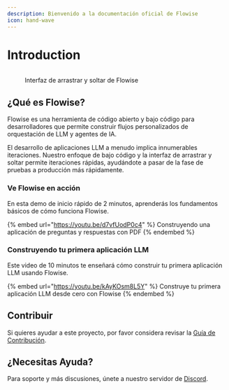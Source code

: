 ```yaml
---
description: Bienvenido a la documentación oficial de Flowise
icon: hand-wave
---
```


# Introduction

<figure><img src=".gitbook/assets/flowise.gif" alt=""><figcaption><p>Interfaz de arrastrar y soltar de Flowise</p></figcaption></figure>

## ¿Qué es Flowise?

Flowise es una herramienta de código abierto y bajo código para desarrolladores que permite construir flujos personalizados de orquestación de LLM y agentes de IA.

El desarrollo de aplicaciones LLM a menudo implica innumerables iteraciones. Nuestro enfoque de bajo código y la interfaz de arrastrar y soltar permite iteraciones rápidas, ayudándote a pasar de la fase de pruebas a producción más rápidamente.

### Ve Flowise en acción

En esta demo de inicio rápido de 2 minutos, aprenderás los fundamentos básicos de cómo funciona Flowise.

{% embed url="https://youtu.be/d7vfUodP0c4" %}
Construyendo una aplicación de preguntas y respuestas con PDF
{% endembed %}

### Construyendo tu primera aplicación LLM

Este video de 10 minutos te enseñará cómo construir tu primera aplicación LLM usando Flowise.

{% embed url="https://youtu.be/kAyKOsm8L5Y" %}
Construye tu primera aplicación LLM desde cero con Flowise
{% endembed %}

## Contribuir

Si quieres ayudar a este proyecto, por favor considera revisar la [Guía de Contribución](broken-reference).

## ¿Necesitas Ayuda?

Para soporte y más discusiones, únete a nuestro servidor de [Discord](https://discord.gg/jbaHfsRVBW).
